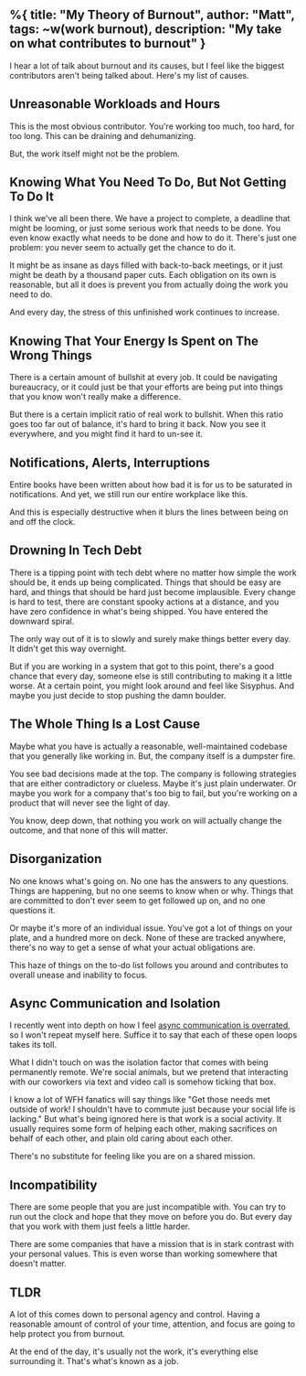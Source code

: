 %{
  title: "My Theory of Burnout",
  author: "Matt",
  tags: ~w(work burnout),
  description: "My take on what contributes to burnout"
}
---

I hear a lot of talk about burnout and its causes, but I feel like the biggest contributors aren't being talked about.
Here's my list of causes.

## Unreasonable Workloads and Hours

This is the most obvious contributor.
You're working too much, too hard, for too long.
This can be draining and dehumanizing.

But, the work itself might not be the problem.

## Knowing What You Need To Do, But Not Getting To Do It

I think we've all been there.
We have a project to complete, a deadline that might be looming, or just some serious work that needs to be done.
You even know exactly what needs to be done and how to do it.
There's just one problem: you never seem to actually get the chance to do it.

It might be as insane as days filled with back-to-back meetings, or it just might be death by a thousand paper cuts.
Each obligation on its own is reasonable, but all it does is prevent you from actually doing the work you need to do.

And every day, the stress of this unfinished work continues to increase.

## Knowing That Your Energy Is Spent on The Wrong Things

There is a certain amount of bullshit at every job.
It could be navigating bureaucracy, or it could just be that your efforts are being put into things that you know won't really make a difference.

But there is a certain implicit ratio of real work to bullshit.
When this ratio goes too far out of balance, it's hard to bring it back.
Now you see it everywhere, and you might find it hard to un-see it.

## Notifications, Alerts, Interruptions

Entire books have been written about how bad it is for us to be saturated in notifications.
And yet, we still run our entire workplace like this.

And this is especially destructive when it blurs the lines between being on and off the clock.

## Drowning In Tech Debt

There is a tipping point with tech debt where no matter how simple the work should be, it ends up being complicated.
Things that should be easy are hard, and things that should be hard just become implausible.
Every change is hard to test, there are constant spooky actions at a distance, and you have zero confidence in what's being shipped.
You have entered the downward spiral.

The only way out of it is to slowly and surely make things better every day.
It didn't get this way overnight.

But if you are working in a system that got to this point, there's a good chance that every day, someone else is still contributing to making it a little worse.
At a certain point, you might look around and feel like Sisyphus.
And maybe you just decide to stop pushing the damn boulder.

## The Whole Thing Is a Lost Cause

Maybe what you have is actually a reasonable, well-maintained codebase that you generally like working in.
But, the company itself is a dumpster fire.

You see bad decisions made at the top.
The company is following strategies that are either contradictory or clueless.
Maybe it's just plain underwater.
Or maybe you work for a company that's too big to fail, but you're working on a product that will never see the light of day.

You know, deep down, that nothing you work on will actually change the outcome, and that none of this will matter.

## Disorganization

No one knows what's going on.
No one has the answers to any questions.
Things are happening, but no one seems to know when or why.
Things that are committed to don't ever seem to get followed up on, and no one questions it.

Or maybe it's more of an individual issue.
You've got a lot of things on your plate, and a hundred more on deck.
None of these are tracked anywhere, there's no way to get a sense of what your actual obligations are.

This haze of things on the to-do list follows you around and contributes to overall unease and inability to focus.

## Async Communication and Isolation

I recently went into depth on how I feel [async communication is overrated](./04-21-async-is-overrated.html), so I won't repeat myself here.
Suffice it to say that each of these open loops takes its toll.

What I didn't touch on was the isolation factor that comes with being permanently remote.
We're social animals, but we pretend that interacting with our coworkers via text and video call is somehow ticking that box.

I know a lot of WFH fanatics will say things like "Get those needs met outside of work! I shouldn't have to commute just because your social life is lacking."
But what's being ignored here is that work is a social activity.
It usually requires some form of helping each other, making sacrifices on behalf of each other, and plain old caring about each other.

There's no substitute for feeling like you are on a shared mission.

## Incompatibility

There are some people that you are just incompatible with.
You can try to run out the clock and hope that they move on before you do.
But every day that you work with them just feels a little harder.

There are some companies that have a mission that is in stark contrast with your personal values.
This is even worse than working somewhere that doesn't matter.

## TLDR

A lot of this comes down to personal agency and control.
Having a reasonable amount of control of your time, attention, and focus are going to help protect you from burnout.

At the end of the day, it's usually not the work, it's everything else surrounding it.
That's what's known as a job.
